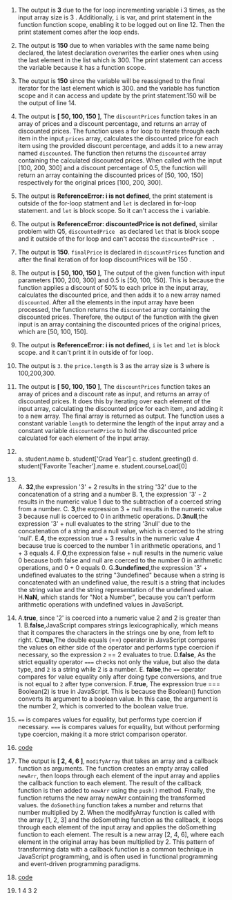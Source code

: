 1. The output is  **3** due to the for loop incrementing variable i 3  times, as the input array size is 3 . Additionally, `i` is var, and print statement in the function function scope, enabling it to be logged out on line 12. Then the print statement comes after the loop ends. 

2. The output is  **150** due to when variables with the same name being declared, the latest declaration overwrites the earlier ones when using the last element in the list which is 300. The print statement can access the variable because it has a function scope.
3. The output is  **150** since the variable will be reassigned to the final iterator for the last element which is 300. and the variable has function scope and it can access and update by the print statement.150 will be the output of line 14.
4. The output is **[ 50, 100, 150 ]**, The `discountPrices` function  takes in an array of prices and a discount percentage, and returns an array of discounted prices. The function uses a for loop to iterate through each item in the input `prices` array, calculates the discounted price for each item using the provided discount percentage, and adds it to a new array named `discounted`. The function then returns the `discounted` array containing the calculated discounted prices. When called with the input [100, 200, 300] and a discount percentage of 0.5, the function will return an array containing the discounted prices of [50, 100, 150] respectively for the original prices [100, 200, 300].
5.  The output is **ReferenceError: i is not defined**, the print statement is outside of the for-loop statment and `let` is declared in for-loop statement. and `let` is block scope. So it can't access the `i` variable.
6. The output is **ReferenceError: discountedPrice is not defined**, similar problem with Q5, `discountedPrice ` as declared `let` that is block scope and it outside of the for loop and can't access the `discountedPrice ` .
7. The output is **150**. `finalPrice` is declared in `discountPrices` function and after the final iteration of for loop discountPrices will be 150 .
8.  The output is **[ 50, 100, 150 ]**, The output of the given function with input parameters [100, 200, 300] and 0.5 is [50, 100, 150]. This is because the function applies a discount of 50% to each price in the input array, calculates the discounted price,  and then adds it to a new array named `discounted`. After all the elements in the input array have been processed, the function returns the `discounted` array containing the discounted prices. Therefore, the output of the function with the given input is an array containing the discounted prices of the original prices, which are [50, 100, 150].
9. The output is **ReferenceError: i is not defined**, `i` is `let` and `let` is block scope. and it can't print it in outside of for loop.
10. The output is `3`. the `price.length` is 3 as the array size is 3 where is 100,200,300.
11.  The output is **[ 50, 100, 150 ]**, The `discountPrices` function takes an array of prices and a discount rate as input, and returns an array of discounted prices. It does this by iterating over each element of the input array, calculating the discounted price for each item, and adding it to a new array. The final array is returned as output. The function uses a constant variable `length` to determine the length of the input array and a constant variable `discountedPrice` to hold the discounted price calculated for each element of the input array.
12. \
    a. student.name
    b. student['Grad Year']
    c. student.greeting()
    d. student['Favorite Teacher'].name
    e. student.courseLoad[0]
13. \
    A. **32**,the expression '3' + 2 results in the string '32' due to the concatenation of a string and a number
    B.  **1**, the expression '3' - 2 results in the numeric value 1 due to the subtraction of a coerced string from a number.
    C. **3**,the expression 3 + null results in the numeric value 3 because null is coerced to 0 in arithmetic operations.
    D.**3null**,the expression '3' + null evaluates to the string '3null' due to the concatenation of a string and a null value, which is coerced to the string 'null'.
    E.**4**, the expression true + 3 results in the numeric value 4 because true is coerced to the number 1 in arithmetic operations, and 1 + 3 equals 4.
    F.**0**,the expression false + null results in the numeric value 0 because both false and null are coerced to the number 0 in arithmetic operations, and 0 + 0 equals 0.
    G.**3undefined**,the expression '3' + undefined evaluates to the string "3undefined" because when a string is concatenated with an undefined value, the result is a string that includes the string value and the string representation of the undefined value.
    H.**NaN**, which stands for "Not a Number", because you can't perform arithmetic operations with undefined values in JavaScript.
14. 
    A.**true**, since '2' is coerced into a numeric value 2 and 2 is greater than 1.
    B.**false**,JavaScript compares strings lexicographically, which means that it compares the characters in the strings one by one, from left to right.
    C.**true**,The double equals (==) operator in JavaScript compares the values on either side of the operator and performs type coercion if necessary, so the expression `2` == 2 evaluates to true.
    D.**false**, As the strict equality operator `===` checks not only the value, but also the data type, and `2` is a string while 2 is a number.
    E. **false**,the `==` operator compares for value equality only after doing type conversions, and true is not equal to `2` after type conversion.
    F.**true**, The expression true === Boolean(2) is true in JavaScript. This is because the Boolean() function converts its argument to a boolean value. In this case, the argument is the number 2, which is converted to the boolean value true.
15. `==` is compares values for equality, but performs type coercion if necessary. `===` is compares values for equality, but without performing type coercion, making it a more strict comparison operator.
16. [code](./part2-question16.js)
17. The output is **[ 2, 4, 6 ]**,  `modifyArray` that takes an array and a callback function as arguments. The function creates an empty array called `newArr`, then loops through each element of the input array and applies the callback function to each element. The result of the callback function is then added to `newArr` using the `push()` method. Finally, the function returns the new array newArr containing the transformed values. the `doSomething` function takes a number and returns that number multiplied by 2. When the modifyArray function is called with the array [1, 2, 3] and the doSomething function as the callback, it loops through each element of the input array and applies the doSomething function to each element. The result is a new array [2, 4, 6], where each element in the original array has been multiplied by 2. This pattern of transforming data with a callback function is a common technique in JavaScript programming, and is often used in functional programming and event-driven programming paradigms.
18. [code](./part2-question18.js)
19. 
    1
    4
    3
    2

    

